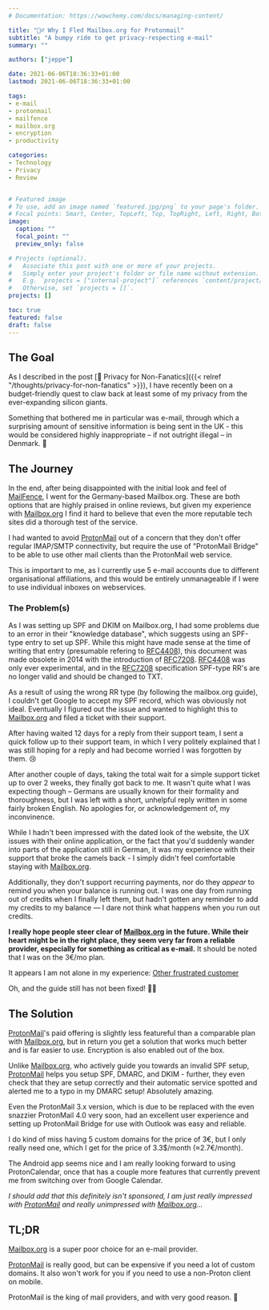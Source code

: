 ```yaml
---
# Documentation: https://wowchemy.com/docs/managing-content/

title: "🏃‍♂️ Why I Fled Mailbox.org for Protonmail"
subtitle: "A bumpy ride to get privacy-respecting e-mail"
summary: ""

authors: ["jeppe"]

date: 2021-06-06T18:36:33+01:00
lastmod: 2021-06-06T18:36:33+01:00

tags:
- e-mail
- protonmail
- mailfence
- mailbox.org
- encryption
- productivity

categories:
- Technology
- Privacy
- Review


# Featured image
# To use, add an image named `featured.jpg/png` to your page's folder.
# Focal points: Smart, Center, TopLeft, Top, TopRight, Left, Right, BottomLeft, Bottom, BottomRight.
image:
  caption: ""
  focal_point: ""
  preview_only: false

# Projects (optional).
#   Associate this post with one or more of your projects.
#   Simply enter your project's folder or file name without extension.
#   E.g. `projects = ["internal-project"]` references `content/project/deep-learning/index.md`.
#   Otherwise, set `projects = []`.
projects: []

toc: true
featured: false
draft: false
---
```


## The Goal
As I described in the post [🔏 Privacy for Non-Fanatics]({{< relref "/thoughts/privacy-for-non-fanatics" >}}),
I have recently been on a budget-friendly quest to claw back at least some of my privacy from the ever-expanding silicon giants.

Something that bothered me in particular was e-mail, through which a surprising amount of sensitive information is being
sent in the UK - this would be considered highly inappropriate – if not outright illegal – in Denmark. 🤔

## The Journey
In the end, after being disappointed with the initial look and feel of [MailFence], I went for the Germany-based Mailbox.org.
These are both options that are highly praised in online reviews, but given my experience with [Mailbox.org] I find it hard to believe that
even the more reputable tech sites did a thorough test of the service.

I had wanted to avoid [ProtonMail] out of a concern that they don't offer regular IMAP/SMTP connectivity,
but require the use of "ProtonMail Bridge" to be able to use other mail clients than the ProtonMail web service.

This is important to me, as I currently use 5 e-mail accounts due to different organisational affiliations,
and this would be entirely unmanageable if I were to use individual inboxes on webservices.

### The Problem(s)
As I was setting up SPF and DKIM on Mailbox.org, I had some problems due to an error in their "knowledge database", which suggests
using an SPF-type entry to set up SPF. While this might have made sense at the time of writing that entry (presumable refering to [RFC4408]), this document was made obsolete in 2014 with the introduction of [RFC7208]. [RFC4408] was only ever experimental, and in the [RFC7208] specification SPF-type RR's are no longer valid and should be changed to TXT.

As a result of using the wrong RR type (by following the mailbox.org guide), I couldn't get Google to
accept my SPF record, which was obviously not ideal. Eventually I figured out the issue and wanted to highlight this to [Mailbox.org] and filed a ticket with their support.

After having waited 12 days for a reply from their support team, I sent a quick follow up to their support team,
in which I very politely explained that I was still hoping for a reply and had become worried I was forgotten by them. 😢

After another couple of days, taking the total wait for a simple support ticket up to over 2 weeks,
they finally got back to me. It wasn't quite what I was expecting though – Germans are usually known for their formality and thoroughness,
but I was left with a short, unhelpful reply written in some fairly broken English. No apologies for, or acknowledgement of, my inconvinence.

While I hadn't been impressed with the dated look of the website, the UX issues with their online application, or the fact that you'd suddenly wander into parts of the application still in German, it was my experience with their support that broke the camels back - I simply didn't feel comfortable staying with [Mailbox.org].

Additionally, they don't support recurring payments, nor do they _appear_ to remind you when your balance is running out. I was one day from running out of credits when I finally left them, but hadn't gotten any reminder to add my credits to my balance — I dare not think what happens when you run out credits.


__I really hope people steer clear of [Mailbox.org] in the future.
While their heart might be in the right place, they seem very far from a reliable provider,
especially for something as critical as e-mail.__
It should be noted that I was on the 3€/mo plan.

It appears I am not alone in my experience: [Other frustrated customer](https://www.reddit.com/r/privacytoolsIO/comments/95spme/mailboxorg_sucks_need_a_new_privacy_email_provider/)

Oh, and the guide still has not been fixed! 🤦‍♂️

## The Solution
[ProtonMail]'s paid offering is slightly less featureful than a comparable plan
with [Mailbox.org], but in return you get a solution that works much better and
is far easier to use. Encryption is also enabled out of the box.

Unlike [Mailbox.org], who actively guide you towards an invalid SPF setup,
[ProtonMail] helps you setup SPF, DMARC, and DKIM - further, they even check
that they are setup correctly and their automatic service spotted and alerted me
to a typo in my DMARC setup! Absolutely amazing.

Even the ProtonMail 3.x version, which is due to be replaced with the even snazzier
ProtonMail 4.0 very soon, had an excellent user experience and setting up
ProtonMail Bridge for use with Outlook was easy and reliable.

I do kind of miss having 5 custom domains for the price of 3€, but I only really need
one, which I get for the price of 3.3$/month (≈2.7€/month).

The Android app seems nice and I am really looking forward to using ProtonCalendar,
once that has a couple more features that currently prevent me from switching over from
Google Calendar.

_I should add that this definitely isn't sponsored, I am just really impressed with [ProtonMail]
and really unimpressed with [Mailbox.org]..._

## TL;DR

[Mailbox.org] is a super poor choice for an e-mail provider.

[ProtonMail] is really good, but can be expensive if you need a lot of custom domains.
It also won't work for you if
you need to use a non-Proton client on mobile.

ProtonMail is the king of mail providers, and with very good reason. 👑

[RFC4408]: https://datatracker.ietf.org/doc/html/rfc4408
[RFC7208]: https://datatracker.ietf.org/doc/html/rfc7208
[MailFence]: https://mailfence.com/
[Mailbox.org]: https://mailbox.org/en/
[ProtonMail]: https://protonmail.com/
